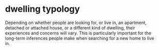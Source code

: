 # dwelling typology

Depending on whether people are looking for, or live in,
an apartment, detached or attached house, or a different 
kind of dwelling, their experiences and concerns will 
vary. This is particularly important for the long-term inferences people make when searching for a new home to live in.
